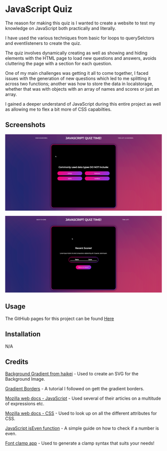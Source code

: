 # JavaScript Quiz

The reason for making this quiz is I wanted to create a website to test my knowledge on JavaScript both practically and literally. 

I have used the various techniques from basic for loops to querySelctors and eventlisteners to create the quiz.

The quiz involves dynamically creating as well as showing and hiding elements with the HTML page to load new questions and answers, avoids cluttering the page with a section for each question.

One of my main challenges was getting it all to come together, I faced issues with the generation of new questions which led to me splitting it across two functions; another was how to store the data in localstorage, whether that was with objects with an array of names and scores or just an array.

I gained a deeper understand of JavaScript during this entire project as well as allowing me to flex a bit more of CSS capabilties.

## Screenshots

![Screenshot of a question](./assets/images/screenshots/question-xshot.png)

![Screenshot of the scores table](./assets/images/screenshots/scores-xshot.png)

## Usage

The GitHiub pages for this project can be found [Here](https://jackstockwell.github.io/quiz/index.html)

## Installation

N/A

## Credits 

[Background Gradient from haikei](https://app.haikei.app/) - Used to create an SVG for the Background Image.

[Gradient Borders](https://codyhouse.co/nuggets/css-gradient-borders) - A tutorial I followed on gett the gradient borders.

[Mozilla web docs - JavaScript](https://developer.mozilla.org/en-US/docs/Web/JavaScript) - Used several of their articles on a multitude of expressions etc.

[Mozilla web docs - CSS](https://developer.mozilla.org/en-US/docs/Web/css) - Used to look up on all the different attributes for CSS.

[JavaScript isEven function](https://css-tricks.com/snippets/javascript/check-if-number-is-evenodd/) - A simple guide on how to check if a number is even.

[Font clamp app](https://clamp.font-size.app/) - Used to generate a clamp syntax that suits your needs!
